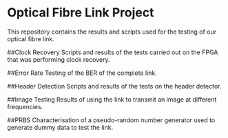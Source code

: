# Optical Fibre Link Project

This repository contains the results and scripts used for the testing of our optical fibre link.

##Clock Recovery
Scripts and results of the tests carried out on the FPGA that was performing clock recovery.

##Error Rate
Testing of the BER of the complete link.

##Header Detection
Scripts and results of the tests on the header detector.

##Image Testing
Results of using the link to transmit an image at different frequencies. 

##PRBS
Characterisation of a pseudo-random number generator used to generate dummy data to test the link.
